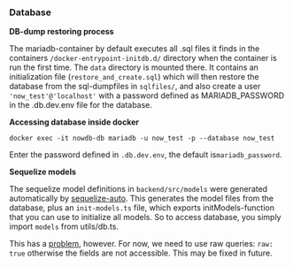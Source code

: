 
### Database

**DB-dump restoring process** 

The mariadb-container by default executes all .sql files it finds in the containers `/docker-entrypoint-initdb.d/` directory when the container is run the first time. The `data` directory is mounted there. It contains an initialization file (`restore_and_create.sql`) which will then restore the database from the sql-dumpfiles in `sqlfiles/`, and also create a user `'now_test'@'localhost'` with a password defined as MARIADB_PASSWORD in the .db.dev.env file for the database.

**Accessing database inside docker**

`docker exec -it nowdb-db mariadb -u now_test -p --database now_test` 

Enter the password defined in `.db.dev.env`, the default is`mariadb_password`. 

**Sequelize models**

The sequelize model definitions in `backend/src/models` were generated automatically by [sequelize-auto](https://github.com/sequelize/sequelize-auto). This generates the model files from the database, plus an `init-models.ts` file, which exports initModels-function that you can use to initialize all models. So to access database, you simply import `models` from utils/db.ts.

This has a [problem](https://github.com/nowcommunity/nowdatabase/issues/15), however. For now, we need to use raw queries: `raw: true` otherwise the fields are not accessible. This may be fixed in future.